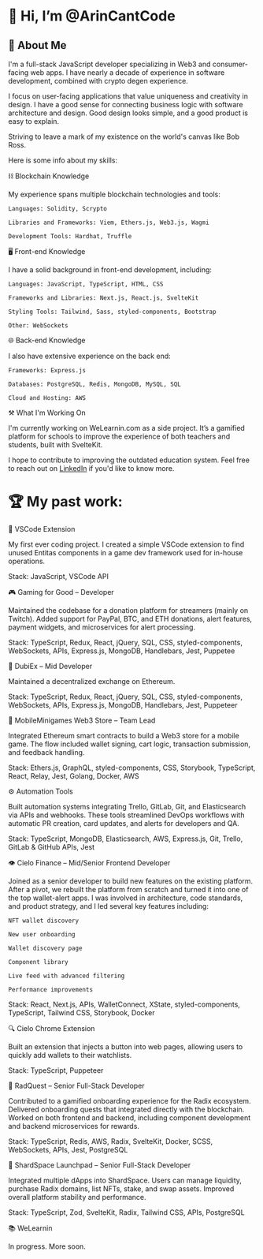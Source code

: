 # 👋 Hi, I’m @ArinCantCode

## 📓 About Me
I'm a full-stack JavaScript developer specializing in Web3 and consumer-facing web apps.
I have nearly a decade of experience in software development, combined with crypto degen experience.

I focus on user-facing applications that value uniqueness and creativity in design.
I have a good sense for connecting business logic with software architecture and design.
Good design looks simple, and a good product is easy to explain.

Striving to leave a mark of my existence on the world's canvas like Bob Ross.

Here is some info about my skills:

⛓ Blockchain Knowledge

My experience spans multiple blockchain technologies and tools:

    Languages: Solidity, Scrypto

    Libraries and Frameworks: Viem, Ethers.js, Web3.js, Wagmi

    Development Tools: Hardhat, Truffle

🖥️ Front-end Knowledge

I have a solid background in front-end development, including:

    Languages: JavaScript, TypeScript, HTML, CSS

    Frameworks and Libraries: Next.js, React.js, SvelteKit

    Styling Tools: Tailwind, Sass, styled-components, Bootstrap

    Other: WebSockets

    
🌐 Back-end Knowledge

I also have extensive experience on the back end:

    Frameworks: Express.js

    Databases: PostgreSQL, Redis, MongoDB, MySQL, SQL

    Cloud and Hosting: AWS

    
⚒️ What I'm Working On

I'm currently working on WeLearnin.com as a side project.
It’s a gamified platform for schools to improve the experience of both teachers and students, built with SvelteKit.

I hope to contribute to improving the outdated education system.
Feel free to reach out on [LinkedIn](https://www.linkedin.com/in/marcin-moldrzyk-332505214/) if you'd like to know more.


# 🏆 My past work:

🧩 VSCode Extension

My first ever coding project. I created a simple VSCode extension to find unused Entitas components in a game dev framework used for in-house operations.

Stack: JavaScript, VSCode API

🎮 Gaming for Good – Developer

Maintained the codebase for a donation platform for streamers (mainly on Twitch).
Added support for PayPal, BTC, and ETH donations, alert features, payment widgets, and microservices for alert processing.

Stack: TypeScript, Redux, React, jQuery, SQL, CSS, styled-components, WebSockets, APIs, Express.js, MongoDB, Handlebars, Jest, Puppetee

💱 DubiEx – Mid Developer

Maintained a decentralized exchange on Ethereum.

Stack: TypeScript, Redux, React, jQuery, SQL, CSS, styled-components, WebSockets, APIs, Express.js, MongoDB, Handlebars, Jest, Puppeteer

🛒 MobileMinigames Web3 Store – Team Lead

Integrated Ethereum smart contracts to build a Web3 store for a mobile game.
The flow included wallet signing, cart logic, transaction submission, and feedback handling.

Stack: Ethers.js, GraphQL, styled-components, CSS, Storybook, TypeScript, React, Relay, Jest, Golang, Docker, AWS

⚙️ Automation Tools

Built automation systems integrating Trello, GitLab, Git, and Elasticsearch via APIs and webhooks.
These tools streamlined DevOps workflows with automatic PR creation, card updates, and alerts for developers and QA.

Stack: TypeScript, MongoDB, Elasticsearch, AWS, Express.js, Git, Trello, GitLab & GitHub APIs, Jest


👁️ Cielo Finance – Mid/Senior Frontend Developer

Joined as a senior developer to build new features on the existing platform.
After a pivot, we rebuilt the platform from scratch and turned it into one of the top wallet-alert apps.
I was involved in architecture, code standards, and product strategy, and I led several key features including:

    NFT wallet discovery

    New user onboarding

    Wallet discovery page

    Component library

    Live feed with advanced filtering

    Performance improvements

Stack: React, Next.js, APIs, WalletConnect, XState, styled-components, TypeScript, Tailwind CSS, Storybook, Docker


🔍 Cielo Chrome Extension

Built an extension that injects a button into web pages, allowing users to quickly add wallets to their watchlists.

Stack: TypeScript, Puppeteer


🚀 RadQuest – Senior Full-Stack Developer

Contributed to a gamified onboarding experience for the Radix ecosystem.
Delivered onboarding quests that integrated directly with the blockchain.
Worked on both frontend and backend, including component development and backend microservices for rewards.

Stack: TypeScript, Redis, AWS, Radix, SvelteKit, Docker, SCSS, WebSockets, APIs, Jest, PostgreSQL

💎 ShardSpace Launchpad – Senior Full-Stack Developer

Integrated multiple dApps into ShardSpace.
Users can manage liquidity, purchase Radix domains, list NFTs, stake, and swap assets.
Improved overall platform stability and performance.

Stack: TypeScript, Zod, SvelteKit, Radix, Tailwind CSS, APIs, PostgreSQL


📚 WeLearnin

In progress. More soon.

